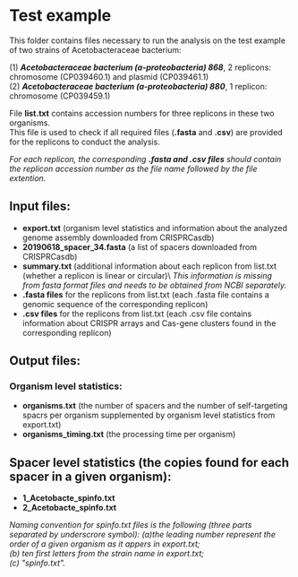 # Test example

This folder contains files necessary to run the analysis on the test example of two strains of Acetobacteraceae bacterium:

(1) ***Acetobacteraceae bacterium (a-proteobacteria) 868***, 2 replicons: chromosome (CP039460.1) and plasmid (CP039461.1)\
(2) ***Acetobacteraceae bacterium (a-proteobacteria) 880***, 1 replicon: chromosome (CP039459.1)


File __list.txt__ contains accession numbers for three replicons in these two organisms.\
This file is used to check if all required files (__.fasta__ and __.csv__) are provided for the replicons to conduct the analysis.

_For each replicon, the corresponding __.fasta and .csv files__ should contain the replicon accession number as the file name followed by the file extention._


## Input files:
* __export.txt__ (organism level statistics and information about the analyzed genome assembly downloaded from CRISPRCasdb) 
* __20190618_spacer_34.fasta__ (a list of spacers downloaded from CRISPRCasdb)
* __summary.txt__ (additional information about each replicon from list.txt (whether a replicon is linear or circular)\ 
_This information is missing from fasta format files and needs to be obtained from NCBI separately._
* __.fasta files__ for the replicons from list.txt (each .fasta file contains a genomic sequence of the corresponding replicon) 
* __.csv files__ for the replicons from list.txt (each .csv file contains information about CRISPR arrays and Cas-gene clusters found in the corresponding replicon)

## Output files:

### Organism level statistics:
* __organisms.txt__ (the number of spacers and the number of self-targeting spacrs per organism supplemented by organism level statistics from export.txt)
* __organisms_timing.txt__ (the processing time per organism)

## Spacer level statistics (the copies found for each spacer in a given organism):
* __1_Acetobacte_spinfo.txt__
* __2_Acetobacte_spinfo.txt__ 

_Naming convention for spinfo.txt files is the following (three parts separated by underscrore symbol):
(a)the leading number represent the order of a given organism as it appers in export.txt;\
(b) ten first letters from the strain name in export.txt;\
(c) "spinfo.txt"._


